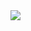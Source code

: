 <img src="https://media.giphy.com/media/v1.Y2lkPTc5MGI3NjExaWl0YmZoM3Q5ODNnZXhyYTNlNDZhb3B5eXJ6dHgzMHU3d2w0ZjdpNiZlcD12MV9pbnRlcm5hbF9naWZfYnlfaWQmY3Q9Zw/qh6GTRyglphr0Gn133/giphy.gif"/>
